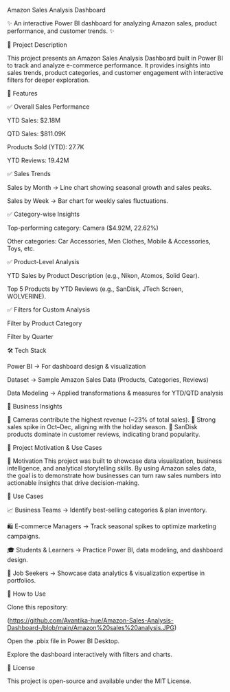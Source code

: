 Amazon Sales Analysis Dashboard

✨ An interactive Power BI dashboard for analyzing Amazon sales, product performance, and customer trends. ✨

📌 Project Description

This project presents an Amazon Sales Analysis Dashboard built in Power BI to track and analyze e-commerce performance. It provides insights into sales trends, product categories, and customer engagement with interactive filters for deeper exploration.

🚀 Features

✅ Overall Sales Performance

YTD Sales: $2.18M

QTD Sales: $811.09K

Products Sold (YTD): 27.7K

YTD Reviews: 19.42M

✅ Sales Trends

Sales by Month → Line chart showing seasonal growth and sales peaks.

Sales by Week → Bar chart for weekly sales fluctuations.

✅ Category-wise Insights

Top-performing category: Camera ($4.92M, 22.62%)

Other categories: Car Accessories, Men Clothes, Mobile & Accessories, Toys, etc.

✅ Product-Level Analysis

YTD Sales by Product Description (e.g., Nikon, Atomos, Solid Gear).

Top 5 Products by YTD Reviews (e.g., SanDisk, JTech Screen, WOLVERINE).

✅ Filters for Custom Analysis

Filter by Product Category

Filter by Quarter

🛠️ Tech Stack

Power BI → For dashboard design & visualization

Dataset → Sample Amazon Sales Data (Products, Categories, Reviews)

Data Modeling → Applied transformations & measures for YTD/QTD analysis

📌 Business Insights

📍 Cameras contribute the highest revenue (~23% of total sales).
📍 Strong sales spike in Oct–Dec, aligning with the holiday season.
📍 SanDisk products dominate in customer reviews, indicating brand popularity.

🎯 Project Motivation & Use Cases

🔹 Motivation
This project was built to showcase data visualization, business intelligence, and analytical storytelling skills. By using Amazon sales data, the goal is to demonstrate how businesses can turn raw sales numbers into actionable insights that drive decision-making.

🔹 Use Cases

📈 Business Teams → Identify best-selling categories & plan inventory.

🛍️ E-commerce Managers → Track seasonal spikes to optimize marketing campaigns.

🎓 Students & Learners → Practice Power BI, data modeling, and dashboard design.

💼 Job Seekers → Showcase data analytics & visualization expertise in portfolios.

📂 How to Use

Clone this repository:

(https://github.com/Avantika-hue/Amazon-Sales-Analysis-Dashboard-/blob/main/Amazon%20sales%20analysis.JPG)

Open the .pbix file in Power BI Desktop.

Explore the dashboard interactively with filters and charts.

📜 License

This project is open-source and available under the MIT License.
